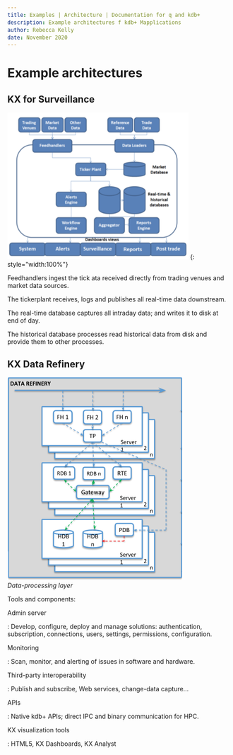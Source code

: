 ```yaml
---
title: Examples | Architecture | Documentation for q and kdb+
description: Example architectures f kdb+ Mapplications
author: Rebecca Kelly
date: November 2020
---
```

# Example architectures

## KX for Surveillance

![KX for Surveillance architecture](../img/surveillance-architecture.png)
{: style="width:100%"}

Feedhandlers ingest the tick ata received directly from trading venues and market data sources.

The tickerplant receives, logs and publishes all real-time data downstream.

The real-time database captures all intraday data; and writes it to disk at end of day.

The historical database processes read historical data from disk and provide them to other processes. 


## KX Data Refinery 

![Refinery architecture](../img/refinery-architecture.png)
<br>
_Data-processing layer_

Tools and components:

Admin server

: Develop, configure, deploy and manage solutions: authentication, subscription, connections, users, settings, permissions, configuration.

Monitoring

: Scan, monitor, and alerting of issues in software and hardware.

Third-party interoperability

: Publish and subscribe, Web services, change-data capture…

APIs

: Native kdb+ APIs; direct IPC and binary communication for HPC.

KX visualization tools

: HTML5, KX Dashboards, KX Analyst